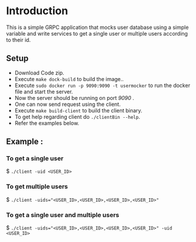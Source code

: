 # Introduction

This is a simple GRPC application that mocks user database using a simple variable and write services to get a single user or multiple users according to their id.

## Setup 

- Download Code zip.
- Execute `make dock-build` to build the image..
- Execute `sudo docker run -p 9090:9090 -t usermocker` to run the docker file and start the server.
- Now the server should be running on port _9090_ .
- One can now send request using the client.
- Execute `make build-client` to build the client binary.
- To get help regarding client do `./clientBin --help`.
- Refer the examples below.

## Example :

### To get a single user 
$ `./client -uid <USER_ID>`

### To get multiple users
$ `./client -uids="<USER_ID>,<USER_ID>,<USER_ID>,<USER_ID>"`


### To get a single user and multiple users 
$ `./client -uids="<USER_ID>,<USER_ID>,<USER_ID>,<USER_ID>" -uid <USER_ID>`


